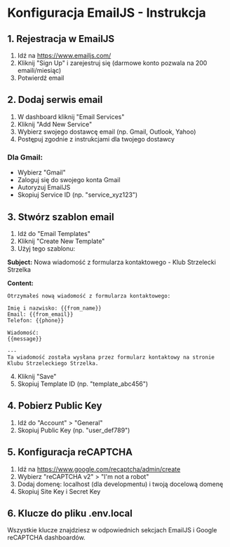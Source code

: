 # Konfiguracja EmailJS - Instrukcja

## 1. Rejestracja w EmailJS

1. Idź na https://www.emailjs.com/
2. Kliknij "Sign Up" i zarejestruj się (darmowe konto pozwala na 200 emaili/miesiąc)
3. Potwierdź email

## 2. Dodaj serwis email

1. W dashboard kliknij "Email Services"
2. Kliknij "Add New Service"
3. Wybierz swojego dostawcę email (np. Gmail, Outlook, Yahoo)
4. Postępuj zgodnie z instrukcjami dla twojego dostawcy

### Dla Gmail:
- Wybierz "Gmail"
- Zaloguj się do swojego konta Gmail
- Autoryzuj EmailJS
- Skopiuj Service ID (np. "service_xyz123")

## 3. Stwórz szablon email

1. Idź do "Email Templates"
2. Kliknij "Create New Template"
3. Użyj tego szablonu:

**Subject:** Nowa wiadomość z formularza kontaktowego - Klub Strzelecki Strzelka

**Content:**
```
Otrzymałeś nową wiadomość z formularza kontaktowego:

Imię i nazwisko: {{from_name}}
Email: {{from_email}}
Telefon: {{phone}}

Wiadomość:
{{message}}

---
Ta wiadomość została wysłana przez formularz kontaktowy na stronie Klubu Strzeleckiego Strzelka.
```

4. Kliknij "Save"
5. Skopiuj Template ID (np. "template_abc456")

## 4. Pobierz Public Key

1. Idź do "Account" > "General"
2. Skopiuj Public Key (np. "user_def789")

## 5. Konfiguracja reCAPTCHA

1. Idź na https://www.google.com/recaptcha/admin/create
2. Wybierz "reCAPTCHA v2" > "I'm not a robot"
3. Dodaj domenę: localhost (dla developmentu) i twoją docelową domenę
4. Skopiuj Site Key i Secret Key

## 6. Klucze do pliku .env.local

Wszystkie klucze znajdziesz w odpowiednich sekcjach EmailJS i Google reCAPTCHA dashboardów.
